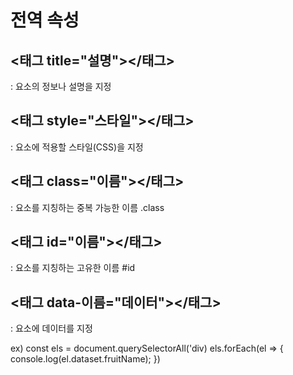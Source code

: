 # 전역 속성

## <태그 title="설명"></태그>
: 요소의 정보나 설명을 지정 

## <태그 style="스타일"></태그>
: 요소에 적용할 스타일(CSS)을 지정

## <태그 class="이름"></태그>
: 요소를 지칭하는 중복 가능한 이름
.class

## <태그 id="이름"></태그>
: 요소를 지칭하는 고유한 이름
#id

## <태그 data-이름="데이터"></태그>
: 요소에 데이터를 지정

ex)
const els = document.querySelectorAll('div)
els.forEach(el => {
  console.log(el.dataset.fruitName);
})
